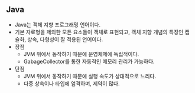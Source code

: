 ## Java

- Java는 객체 지향 프로그래밍 언어이다.
- 기본 자료형을 제외한 모든 요소들이 객체로 표현되고, 객체 지향 개념의 특징인 캡슐화, 상속, 다형성이 잘 적용된 언어이다.
- 장점
	- JVM 위에서 동작하기 때문에 운영체제에 독립적이다.
	- GabageCollector를 통한 자동적인 메모리 관리가 가능하다.
- 단점
	- JVM 위에서 동작하기 때문에 실행 속도가 상대적으로 느리다.
	- 다중 상속이나 타입에 엄격하며, 제약이 많다.
